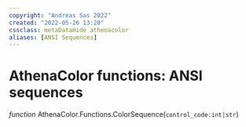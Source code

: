 ```yaml
---
copyright: "Andreas Sas 2022"
created: "2022-05-26 13:20"
cssclass: metaDataHide athenacolor
aliases: [ANSI Sequences]
---
```


# AthenaColor functions: ANSI sequences

*function* AthenaColor.Functions.ColorSequence(`control_code:int|str`)